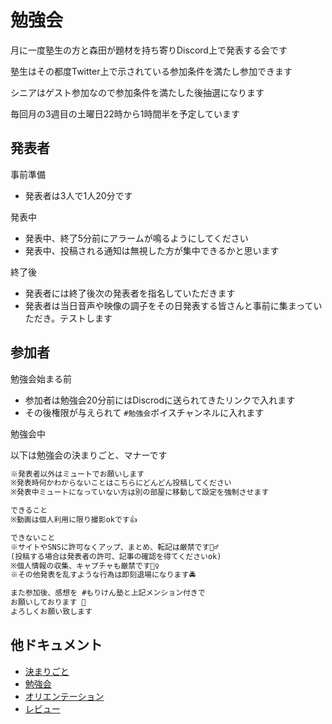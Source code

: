 # 勉強会

月に一度塾生の方と森田が題材を持ち寄りDiscord上で発表する会です

塾生はその都度Twitter上で示されている参加条件を満たし参加できます

シニアはゲスト参加なので参加条件を満たした後抽選になります

毎回月の3週目の土曜日22時から1時間半を予定しています

## 発表者

事前準備

- 発表者は3人で1人20分です

発表中
- 発表中、終了5分前にアラームが鳴るようにしてください
- 発表中、投稿される通知は無視した方が集中できるかと思います

終了後

- 発表者には終了後次の発表者を指名していただきます
- 発表者は当日音声や映像の調子をその日発表する皆さんと事前に集まっていただき。テストします

## 参加者

勉強会始まる前

- 参加者は勉強会20分前にはDiscrodに送られてきたリンクで入れます
- その後権限が与えられて `#勉強会`ボイスチャンネルに入れます

勉強会中

以下は勉強会の決まりごと、マナーです

```txt
※発表者以外はミュートでお願いします
※発表時何かわからないことはこちらにどんどん投稿してください
※発表中ミュートになっていない方は別の部屋に移動して設定を強制させます

できること
※動画は個人利用に限り撮影okです👍

できないこと
※サイトやSNSに許可なくアップ、まとめ、転記は厳禁です🙅‍♂️
(投稿する場合は発表者の許可、記事の確認を得てくださいok)
※個人情報の収集、キャプチャも厳禁です🙅‍♀️
※その他発表を乱すような行為は即刻退場になります🚔

また参加後、感想を #もりけん塾と上記メンション付きで
お願いしております 🙏
よろしくお願い致します
```

## 他ドキュメント

- [決まりごと](https://github.com/kenmori/morikenjuku/blob/main/doc/kimarigoto.md)
- [勉強会](https://github.com/kenmori/morikenjuku/blob/main/doc/benkyoukai.md)
- [オリエンテーション](https://github.com/kenmori/morikenjuku/blob/main/doc/orien.md)
- [レビュー](https://github.com/kenmori/morikenjuku/blob/main/doc/review.md)
